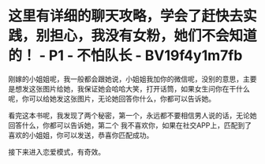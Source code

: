 # 这里有详细的聊天攻略，学会了赶快去实践，别担心，我没有女粉，她们不会知道的！ - P1 - 不怕队长 - BV19f4y1m7fb

刚嫁的小姐姐呢，我一般都会跟她说，小姐姐我加你的微信呢，没别的意思，主要是想发这张图片给她，我保证她会哈哈大笑，打开话筒，如果女生问你在干什么呢，你可以给她发这张图片，无论她回答你什么，你都可以告诉她。

看完这本书呢，我发现了两个秘密，第一个，永远都不要相信男人说的话，无论她回答什么，你都可以告诉她，第二个 我不喜欢你，如果在社交APP上，匹配到了喜欢的小姐姐，你可以发送，恭喜你匹配成功。

接下来进入恋爱模式，有奇效。